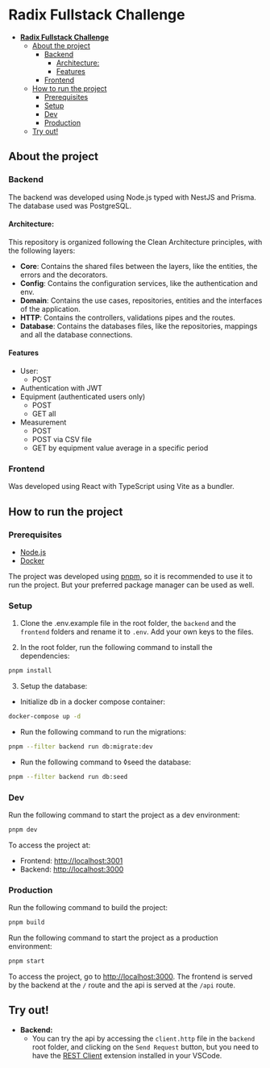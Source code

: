 # **Radix Fullstack Challenge**

- [**Radix Fullstack Challenge**](#radix-fullstack-challenge)
  - [About the project](#about-the-project)
    - [Backend](#backend)
      - [Architecture:](#architecture)
      - [Features](#features)
    - [Frontend](#frontend)
  - [How to run the project](#how-to-run-the-project)
    - [Prerequisites](#prerequisites)
    - [Setup](#setup)
    - [Dev](#dev)
    - [Production](#production)
  - [Try out!](#try-out)

## About the project

### Backend

The backend was developed using Node.js typed with NestJS and Prisma. The database used was PostgreSQL.

#### Architecture:

This repository is organized following the Clean Architecture principles, with the following layers:

- **Core**: Contains the shared files between the layers, like the entities, the errors and the decorators.
- **Config**: Contains the configuration services, like the authentication and env.
- **Domain**: Contains the use cases, repositories, entities and the interfaces of the application.
- **HTTP**: Contains the controllers, validations pipes and the routes.
- **Database**: Contains the databases files, like the repositories, mappings and all the database connections.

#### Features

- User:
  - POST
- Authentication with JWT
- Equipment (authenticated users only)
  - POST
  - GET all
- Measurement
  - POST
  - POST via CSV file
  - GET by equipment value average in a specific period

### Frontend

Was developed using React with TypeScript using Vite as a bundler.

## How to run the project

### Prerequisites

- [Node.js](https://nodejs.org/en/)
- [Docker](https://www.docker.com/)

The project was developed using [pnpm](https://pnpm.io/), so it is recommended to use it to run the project. But your preferred package manager can be used as well.

### Setup

1. Clone the .env.example file in the root folder, the `backend` and the `frontend` folders and rename it to `.env`. Add your own keys to the files.

2. In the root folder, run the following command to install the dependencies:

```bash
pnpm install
```

3. Setup the database:

- Initialize db in a docker compose container:

```bash
docker-compose up -d
```

- Run the following command to run the migrations:

```bash
pnpm --filter backend run db:migrate:dev
```

- Run the following command to ◊seed the database:

```bash
pnpm --filter backend run db:seed
```

### Dev

Run the following command to start the project as a dev environment:

```bash
pnpm dev
```

To access the project at:

- Frontend: [http://localhost:3001](http://localhost:3001)
- Backend: [http://localhost:3000](http://localhost:3000)

### Production

Run the following command to build the project:

```bash
pnpm build
```

Run the following command to start the project as a production environment:

```bash
pnpm start
```

To access the project, go to [http://localhost:3000](http://localhost:3000). The frontend is served by the backend at the `/` route and the api is served at the `/api` route.

## Try out!

- **Backend:**
  - You can try the api by accessing the `client.http` file in the `backend` root folder, and clicking on the `Send Request` button, but you need to have the [REST Client](https://marketplace.visualstudio.com/items?itemName=humao.rest-client) extension installed in your VSCode.
